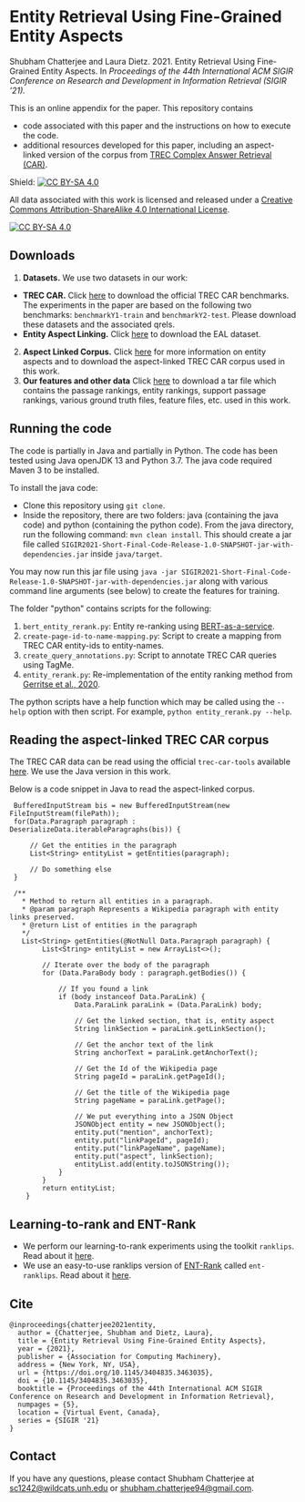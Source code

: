 # Entity Retrieval Using Fine-Grained Entity Aspects
Shubham Chatterjee and Laura Dietz. 2021. Entity Retrieval Using Fine-Grained Entity Aspects. In _Proceedings of the 44th International ACM SIGIR Conference on Research and Development in Information Retrieval (SIGIR ’21)._

This is an online appendix for the paper. This repository contains
- code associated with this paper and the instructions on how to execute the code. 
- additional resources developed for this paper, including an aspect-linked version of the corpus from [TREC Complex Answer Retrieval (CAR)](http://trec-car.cs.unh.edu/). 

Shield: [![CC BY-SA 4.0][cc-by-sa-shield]][cc-by-sa]

All data associated with this work is licensed and released under a
[Creative Commons Attribution-ShareAlike 4.0 International License][cc-by-sa].

[![CC BY-SA 4.0][cc-by-sa-image]][cc-by-sa]

[cc-by-sa]: http://creativecommons.org/licenses/by-sa/4.0/
[cc-by-sa-image]: https://licensebuttons.net/l/by-sa/4.0/88x31.png
[cc-by-sa-shield]: https://img.shields.io/badge/License-CC%20BY--SA%204.0-lightgrey.svg

## Downloads
1. **Datasets.** We use two datasets in our work:
- **TREC CAR.** Click [here](http://trec-car.cs.unh.edu/datareleases/) to download the official TREC CAR benchmarks. The experiments in the paper are based on the following two benchmarks: `benchmarkY1-train` and `benchmarkY2-test`. Please download these datasets and the associated qrels. 
- **Entity Aspect Linking.** Click [here](https://www.cs.unh.edu/~dietz/eal-dataset-2020/entity-aspect-linking-2020.html) to download the EAL dataset.
2. **Aspect Linked Corpus.** Click [here](https://www.cs.unh.edu/~dietz/eal-linked-wiki-paragraphs-v0.9/) for more information on entity aspects and to download the aspect-linked TREC CAR corpus used in this work.
3. **Our features and other data**
Click [here](https://unh.box.com/s/oj9bsxlfl5cwusi9iboo61rib1di3lhd) to download a tar file which contains the passage rankings, entity rankings, support passage rankings, various ground truth files, feature files, etc. used in this work. 

## Running the code
The code is partially in Java and partially in Python. The code has been tested using Java openJDK 13 and Python 3.7. The java code required Maven 3 to be installed. 

To install the java code: 
- Clone this repository using `git clone`. 
- Inside the repository, there are two folders: java (containing the java code) and python (containing the python code). From the java directory, run the following command: `mvn clean install`. This should create a jar file called `SIGIR2021-Short-Final-Code-Release-1.0-SNAPSHOT-jar-with-dependencies.jar` inside `java/target`.

You may now run this jar file using `java -jar SIGIR2021-Short-Final-Code-Release-1.0-SNAPSHOT-jar-with-dependencies.jar` along with various command line arguments (see below)  to create the features for training. 

The folder "python" contains scripts for the following:
1. `bert_entity_rerank.py`: Entity re-ranking using [BERT-as-a-service](https://github.com/hanxiao/bert-as-service).
2. `create-page-id-to-name-mapping.py`: Script to create a mapping from TREC CAR entity-ids to entity-names.
3. `create_query_annotations.py`: Script to annotate TREC CAR queries using TagMe.
4. `entity_rerank.py`: Re-implementation of the entity ranking method from [Gerritse et al., 2020](https://arxiv.org/abs/2005.02843).

The python scripts have a help function which may be called using the `--help` option with then script. For example, `python entity_rerank.py --help`. 

## Reading the aspect-linked TREC CAR corpus
The TREC CAR data can be read using the official `trec-car-tools` available [here](https://github.com/TREMA-UNH/trec-car-tools). We use the Java version in this work.

Below is a code snippet in Java to read the aspect-linked corpus. 


```
 BufferedInputStream bis = new BufferedInputStream(new FileInputStream(filePath));
 for(Data.Paragraph paragraph : DeserializeData.iterableParagraphs(bis)) {
 
     // Get the entities in the paragraph
     List<String> entityList = getEntities(paragraph);
     
     // Do something else
 }
```

```
 /**
   * Method to return all entities in a paragraph.
   * @param paragraph Represents a Wikipedia paragraph with entity links preserved.
   * @return List of entities in the paragraph 
   */
   List<String> getEntities(@NotNull Data.Paragraph paragraph) {
        List<String> entityList = new ArrayList<>();
        
        // Iterate over the body of the paragraph
        for (Data.ParaBody body : paragraph.getBodies()) {
        
            // If you found a link
            if (body instanceof Data.ParaLink) {
                Data.ParaLink paraLink = (Data.ParaLink) body;
                
                // Get the linked section, that is, entity aspect
                String linkSection = paraLink.getLinkSection();
                
                // Get the anchor text of the link
                String anchorText = paraLink.getAnchorText();
                
                // Get the Id of the Wikipedia page
                String pageId = paraLink.getPageId();
                
                // Get the title of the Wikipedia page
                String pageName = paraLink.getPage();
                
                // We put everything into a JSON Object
                JSONObject entity = new JSONObject();
                entity.put("mention", anchorText);
                entity.put("linkPageId", pageId);
                entity.put("linkPageName", pageName);
                entity.put("aspect", linkSection);
                entityList.add(entity.toJSONString());
            }
        }
        return entityList;
    }
```

## Learning-to-rank and ENT-Rank
- We perform our learning-to-rank experiments using the toolkit `ranklips`. Read about it [here](https://www.cs.unh.edu/~dietz/rank-lips/).
- We use an easy-to-use ranklips version of [ENT-Rank](https://www.cs.unh.edu/~dietz/appendix/ent-rank/) called `ent-ranklips`. Read about it [here](https://www.cs.unh.edu/~dietz/ent-rank-lips/). 


## Cite 
```
@inproceedings{chatterjee2021entity,
  author = {Chatterjee, Shubham and Dietz, Laura},
  title = {Entity Retrieval Using Fine-Grained Entity Aspects},
  year = {2021},
  publisher = {Association for Computing Machinery},
  address = {New York, NY, USA},
  url = {https://doi.org/10.1145/3404835.3463035},
  doi = {10.1145/3404835.3463035},
  booktitle = {Proceedings of the 44th International ACM SIGIR Conference on Research and Development in Information Retrieval},
  numpages = {5},
  location = {Virtual Event, Canada},
  series = {SIGIR '21}
}
```

## Contact
If you have any questions, please contact Shubham Chatterjee at <sc1242@wildcats.unh.edu> or <shubham.chatterjee94@gmail.com>.  
